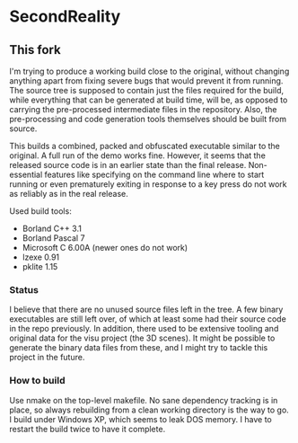 # SecondReality

## This fork

I'm trying to produce a working build close to the original, without changing anything apart
from fixing severe bugs that would prevent it from running. The source tree is supposed to
contain just the files required for the build, while everything that can be generated at
build time, will be, as opposed to carrying the pre-processed intermediate files in the
repository. Also, the pre-processing and code generation tools themselves should be built
from source.

This builds a combined, packed and obfuscated executable similar to the original. A full run
of the demo works fine. However, it seems that the released source code is in an earlier
state than the final release. Non-essential features like specifying on the command line
where to start running or even prematurely exiting in response to a key press do not work as
reliably as in the real release.

Used build tools:

* Borland C++ 3.1
* Borland Pascal 7
* Microsoft C 6.00A (newer ones do not work)
* lzexe 0.91
* pklite 1.15

### Status

I believe that there are no unused source files left in the tree. A few binary executables
are still left over, of which at least some had their source code in the repo previously. In
addition, there used to be extensive tooling and original data for the visu project (the 3D
scenes). It might be possible to generate the binary data files from these, and I might try
to tackle this project in the future.

### How to build

Use nmake on the top-level makefile. No sane dependency tracking is in place, so always
rebuilding from a clean working directory is the way to go. I build under Windows XP, which
seems to leak DOS memory. I have to restart the build twice to have it complete.
